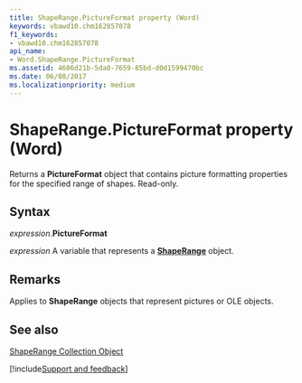 ```yaml
---
title: ShapeRange.PictureFormat property (Word)
keywords: vbawd10.chm162857078
f1_keywords:
- vbawd10.chm162857078
api_name:
- Word.ShapeRange.PictureFormat
ms.assetid: 4606d21b-5da0-7659-85bd-d0d1599470bc
ms.date: 06/08/2017
ms.localizationpriority: medium
---
```



# ShapeRange.PictureFormat property (Word)

Returns a **PictureFormat** object that contains picture formatting properties for the specified range of shapes. Read-only.


## Syntax

_expression_.**PictureFormat**

_expression_ A variable that represents a **[ShapeRange](Word.shaperange.md)** object.


## Remarks

Applies to **ShapeRange** objects that represent pictures or OLE objects.


## See also


[ShapeRange Collection Object](Word.shaperange.md)

[!include[Support and feedback](~/includes/feedback-boilerplate.md)]